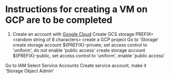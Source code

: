 # Instructions for creating a VM on GCP are to be completed

1. Create an account with [Google Cloud](https://console.cloud.google.com/)
Create GCS storage
PREFIX=<random string of 8 characters>
create a GCP project
Go to 'Storage'
create storage account ${PREFIX}-private, set access control to 'uniform',  do not enable 'public access'
create storage account ${PREFIX}-public, set access control to 'uniform',  enable 'public access'

Go to IAM
Select Service Accounts
Create service account, make it 'Storage Object Admin'
